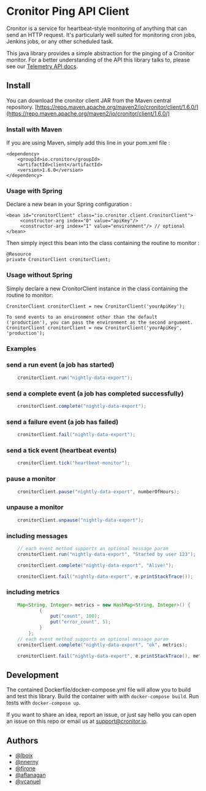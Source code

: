 # Cronitor Ping API Client

Cronitor is a service for heartbeat-style monitoring of anything that can send an HTTP request. It's particularly well suited for monitoring cron jobs, Jenkins jobs, or any other scheduled task.

This java library provides a simple abstraction for the pinging of a Cronitor monitor. For a better understanding of the API this library talks to, please see our [Telemetry API docs](https://cronitor.io/docs/telemetry-api).

## Install
You can download the cronitor client JAR from the Maven central repository.
[https://repo.maven.apache.org/maven2/io/cronitor/client/1.6.0/](https://repo.maven.apache.org/maven2/io/cronitor/client/1.6.0/)

### Install with Maven
If you are using Maven, simply add this line in your pom.xml file :
```
<dependency>
    <groupId>io.cronitor</groupId>
    <artifactId>client</artifactId>
    <version>1.6.0</version>
</dependency>
```

### Usage with Spring

Declare a new bean in your Spring configuration :
```
<bean id="cronitorClient" class="io.cronitor.client.CronitorClient">
     <constructor-arg index="0" value="apiKey"/>
     <constructor-arg index="1" value="environment"/> // optional
</bean>
```

Then simply inject this bean into the class containing the routine to monitor :
```
@Resource
private CronitorClient cronitorClient;
```

### Usage without Spring
Simply declare a new CronitorClient instance in the class containing the routine to monitor:
```
CronitorClient cronitorClient = new CronitorClient('yourApiKey');

To send events to an environment other than the default ('production'), you can pass the environment as the second argument.
CronitorClient cronitorClient = new CronitorClient('yourApiKey', 'production');
```

### Examples

### send a run event (a job has started)
```java
    cronitorClient.run("nightly-data-export");
```

### send a complete event (a job has completed successfully)
```java
    cronitorClient.complete("nightly-data-export");
```

### send a failure event (a job has failed)
```java
    cronitorClient.fail("nightly-data-export");
```

### send a tick event (heartbeat events)
```java
    cronitorClient.tick("heartbeat-monitor");
```

### pause a monitor
```java
    cronitorClient.pause("nightly-data-export", numberOfHours);
```

### unpause a monitor
```java
    cronitorClient.unpause("nightly-data-export");
```

### including messages
```java
    // each event method supports an optional message param
    cronitorClient.run("nightly-data-export", "Started by user 123");

    cronitorClient.complete("nightly-data-export", "Alive!");

    cronitorClient.fail("nightly-data-export", e.printStackTrace());
```

### including metrics
```java
    Map<String, Integer> metrics = new HashMap<String, Integer>() {
            {
                put("count", 100);
                put("error_count", 5);
            }
        };
    // each event method supports an optional message param
    cronitorClient.complete("nightly-data-export", "ok", metrics);

    cronitorClient.fail("nightly-data-export", e.printStackTrace(), metrics);
```

## Development

The contained Dockerfile/docker-compose.yml file will allow you to build and test this library. Build the container with with `docker-compose build`. Run tests with `docker-compose up`.

If you want to share an idea, report an issue, or just say hello you can open an issue on this repo or email us at support@cronitor.io.

## Authors
- [@lboix](https://github.com/lboix)
- [@nnerny](https://github.com/nnerny)
- [@firone](https://github.com/firone)
- [@aflanagan](https://github.com/aflanagan)
- [@vcanuel](https://github.com/vcanuel)

